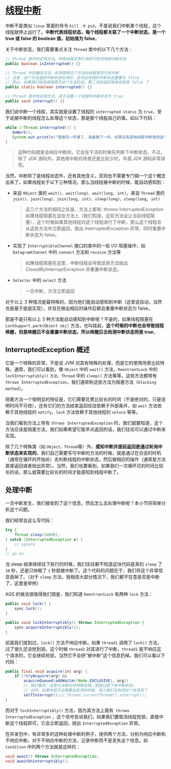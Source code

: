 # [线程中断](https://javadoop.com/post/AbstractQueuedSynchronizer-2/)

中断不是类似 `linux` 里面的命令 `kill -9 pid`，不是说我们中断某个线程，这个线程就停止运行了。**中断代表线程状态，每个线程都关联了一个中断状态，是一个 true 或 false 的 boolean 值，初始值为 false**。

关于中断状态，我们需要重点关注 `Thread` 类中的以下几个方法：

```java
// Thread 类中的实例方法，持有线程实例引用即可检测线程中断状态
public boolean isInterrupted() {}

// Thread 中的静态方法，检测调用这个方法的线程是否已经中断
// 注意：这个方法返回中断状态的同时，会将此线程的中断状态重置为 false
// 所以，如果我们连续调用两次这个方法的话，第二次的返回值肯定就是 false 了
public static boolean interrupted() {}

// Thread 类中的实例方法，用于设置一个线程的中断状态为 true
public void interrupt() {}
```

我们说中断一个线程，其实就是设置了线程的 `interrupted status` 为 `true`，至于说被中断的线程怎么处理这个状态，那是那个线程自己的事。如以下代码：

```java
while (!Thread.interrupted()) {
   doWork();
   System.out.println("我做完一件事了，准备做下一件，如果没有其他线程中断我的话");
}
```
>这种代码就是会响应中断的，它会在干活的时候先判断下中断状态，不过，除了 JDK 源码外，其他用中断的场景还是比较少的，毕竟 JDK 源码非常讲究。

当然，中断除了是线程状态外，还有其他含义，否则也不需要专门搞一个这个概念出来了。如果线程处于以下三种情况，那么当线程被中断的时候，能自动感知到：

  - 来自 `Object` 类的 `wait()、wait(long)、wait(long, int)`，来自 `Thread` 类的` join()、join(long)、join(long, int)、sleep(long)、sleep(long, int)`
    > 这几个方法的相同之处是，方法上都有: throws InterruptedException
    > 如果线程阻塞在这些方法上（我们知道，这些方法会让当前线程阻塞），这个时候如果其他线程对这个线程进行了中断，那么这个线程会从这些方法中立即返回，抛出 InterruptedException 异常，同时重置中断状态为 false。

  - 实现了 `InterruptibleChannel` 接口的类中的一些 I/O 阻塞操作，如 `DatagramChannel` 中的 `connect` 方法和 `receive` 方法等
    >如果线程阻塞在这里，中断线程会导致这些方法抛出 ClosedByInterruptException 并重置中断状态。

  - `Selector` 中的 `select` 方法
    >一旦中断，方法立即返回

对于以上 3 种情况是最特殊的，因为他们能自动感知到中断（这里说自动，当然也是基于底层实现），并且在做出相应的操作后都会重置中断状态为 false。

那是不是只有以上 3 种方法能自动感知到中断呢？不是的，如果线程阻塞在 `LockSupport.park(Object obj)` 方法，也叫挂起，**这个时候的中断也会导致线程唤醒，但是唤醒后不会重置中断状态，所以唤醒后去检测中断状态将是 true**。

## InterruptedException 概述

它是一个特殊的异常，不是说 JVM 对其有特殊的处理，而是它的使用场景比较特殊。通常，我们可以看到，像 `Object` 中的 `wait()` 方法，`ReentrantLock` 中的 `lockInterruptibly()` `方法，Thread` 中的 `sleep()` 方法等等，这些方法都带有 `throws InterruptedException`，我们通常称这些方法为阻塞方法（`blocking method`）。

阻塞方法一个很明显的特征是，它们需要花费比较长的时间（不是绝对的，只是说明时间不可控），还有它们的方法结束返回往往依赖于外部条件，如 `wait` 方法依赖于其他线程的 `notify`，`lock` 方法依赖于其他线程的 `unlock` 等等。

当我们看到方法上带有 `throws InterruptedException` 时，我们就要知道，这个方法应该是阻塞方法，我们如果希望它能早点返回的话，我们往往可以通过中断来实现。

除了几个特殊类（如 `Object，Thread`等）外，**感知中断并提前返回是通过轮询中断状态来实现的**。我们自己需要写可中断的方法的时候，就是通过在合适的时机（通常在循环的开始处）去判断线程的中断状态，然后做相应的操作（通常是方法直接返回或者抛出异常）。当然，我们也要看到，如果我们一次循环花的时间比较长的话，那么就需要比较长的时间才能感知到线程中断了。

## 处理中断
一旦中断发生，我们接收到了这个信息，然后怎么去处理中断呢？本小节将简单分析这个问题。

我们经常会这么写代码：
```java
try {
    Thread.sleep(10000);
} catch (InterruptedException e) {
    // ignore
}
// go on
```

当 sleep 结束继续往下执行的时候，我们往往都不知道这块代码是真的 `sleep` 了 `10` 秒，还是只休眠了 `1` 秒就被中断了。这个代码的问题在于，我们将这个异常信息吞掉了。（对于 `sleep` 方法，我相信大部分情况下，我们都不在意是否是中断了，这里是举例）

AQS 的做法很值得我们借鉴，我们知道 `ReentrantLock` 有两种 `lock` 方法：

```java
public void lock() {
    sync.lock();
}

public void lockInterruptibly() throws InterruptedException {
    sync.acquireInterruptibly(1);
}
```

前面我们提到过，`lock()` 方法不响应中断。如果 `thread1` 调用了 `lock()` 方法，过了很久还没抢到锁，这个时候 `thread2` 对其进行了中断，`thread1` 是不响应这个请求的，它会继续抢锁，当然它不会把“被中断”这个信息扔掉。我们可以看以下代码：

```java
public final void acquire(int arg) {
    if (!tryAcquire(arg) &&
        acquireQueued(addWaiter(Node.EXCLUSIVE), arg))
        // 我们看到，这里也没做任何特殊处理，就是记录下来中断状态。
        // 这样，如果外层方法需要去检测的时候，至少我们没有把这个信息丢了
        selfInterrupt();// Thread.currentThread().interrupt();
}
```
而对于 `lockInterruptibly()` 方法，因为其方法上面有` throws InterruptedException` ，这个信号告诉我们，如果我们要取消线程抢锁，直接中断这个线程即可，它会立即返回，抛出 `InterruptedException` 异常。

在并发包中，有非常多的这种处理中断的例子，提供两个方法，分别为响应中断和不响应中断，对于不响应中断的方法，记录中断而不是丢失这个信息。如 `Condition` 中的两个方法就是这样的：

```java
void await() throws InterruptedException;
void awaitUninterruptibly();
```
